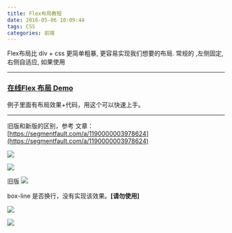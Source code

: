 ```yaml
---
title: Flex布局教程
date: 2016-05-06 10:09:44
tags: CSS
categories: 前端
---
```

Flex布局比 div + css 更简单粗暴, 更容易实现我们想要的布局. 
常规的 ,左侧固定,右侧自适应, 如果使用
<!--more-->
---

### [在线Flex 布局 Demo](http://zhongxia.win/demo/web_flex.html)
例子里面有布局效果+代码，用这个可以快速上手。

---

旧版和新版的区别，参考 文章：[https://segmentfault.com/a/1190000003978624](https://segmentfault.com/a/1190000003978624)

![](http://note.youdao.com/yws/res/43872/42ECD7C288504620A8697756577B1471)

![](http://note.youdao.com/yws/res/43874/EF3684BA2E21428FBC42A6D318344FDD)

旧版
![](http://note.youdao.com/yws/res/43918/1B02C1DE701140F7A66AD0CB9550B0B3)

box-line 是否换行，没有实现该效果。**[请勿使用]**

![](http://note.youdao.com/yws/res/43921/CFD24F8BD6834A83A9EFCDF55AC1D086)

![](http://note.youdao.com/yws/res/43870/83B41E9276C8432ABFAE6F3979C80D02)